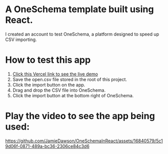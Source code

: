 # A OneSchema template built using React.

I created an account to test OneSchema, a platform designed to speed up CSV importing.

# How to test this app

1. [Click this Vercel link to see the live demo](https://one-schema-in-react.vercel.app/)
2. Save the open.csv file stored in the root of this project.
3. Click the import button on the app.
4. Drag and drop the CSV file into OneSchema.
5. Click the import button at the bottom right of OneSchema.

# Play the video to see the app being used:

https://github.com/JamieDawson/OneSchemaInReact/assets/16840579/5c19d06f-0871-489a-bc36-2306ce84c3d6
